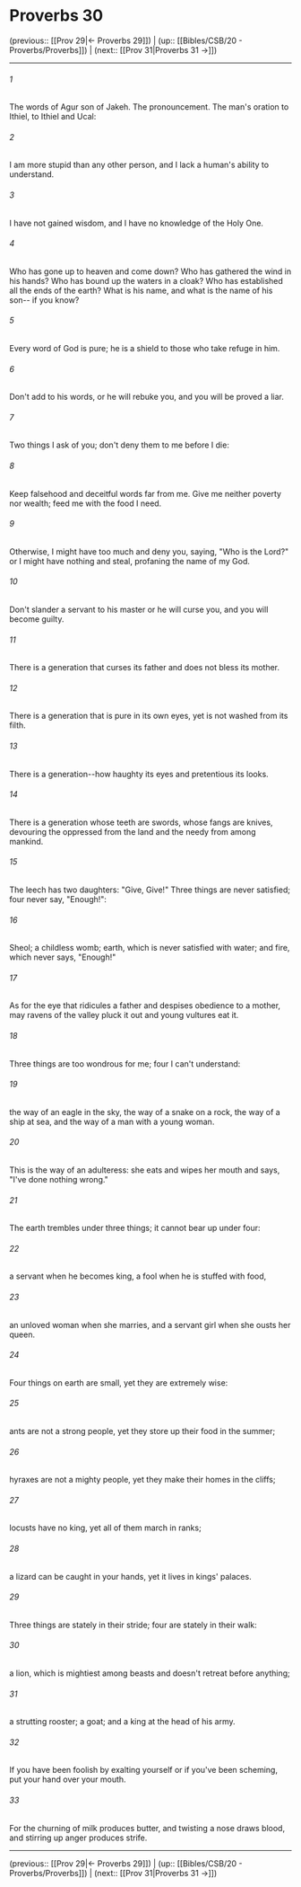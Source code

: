 # Proverbs 30

(previous:: [[Prov 29|← Proverbs 29]]) | (up:: [[Bibles/CSB/20 - Proverbs/Proverbs]]) | (next:: [[Prov 31|Proverbs 31 →]])

***


###### 1 
The words of Agur son of Jakeh. The pronouncement. The man's oration to Ithiel, to Ithiel and Ucal: 

###### 2 
I am more stupid than any other person, and I lack a human's ability to understand. 

###### 3 
I have not gained wisdom, and I have no knowledge of the Holy One. 

###### 4 
Who has gone up to heaven and come down? Who has gathered the wind in his hands? Who has bound up the waters in a cloak? Who has established all the ends of the earth? What is his name, and what is the name of his son-- if you know? 

###### 5 
Every word of God is pure; he is a shield to those who take refuge in him. 

###### 6 
Don't add to his words, or he will rebuke you, and you will be proved a liar. 

###### 7 
Two things I ask of you; don't deny them to me before I die: 

###### 8 
Keep falsehood and deceitful words far from me. Give me neither poverty nor wealth; feed me with the food I need. 

###### 9 
Otherwise, I might have too much and deny you, saying, "Who is the Lord?" or I might have nothing and steal, profaning the name of my God. 

###### 10 
Don't slander a servant to his master or he will curse you, and you will become guilty. 

###### 11 
There is a generation that curses its father and does not bless its mother. 

###### 12 
There is a generation that is pure in its own eyes, yet is not washed from its filth. 

###### 13 
There is a generation--how haughty its eyes and pretentious its looks. 

###### 14 
There is a generation whose teeth are swords, whose fangs are knives, devouring the oppressed from the land and the needy from among mankind. 

###### 15 
The leech has two daughters: "Give, Give!" Three things are never satisfied; four never say, "Enough!": 

###### 16 
Sheol; a childless womb; earth, which is never satisfied with water; and fire, which never says, "Enough!" 

###### 17 
As for the eye that ridicules a father and despises obedience to a mother, may ravens of the valley pluck it out and young vultures eat it. 

###### 18 
Three things are too wondrous for me; four I can't understand: 

###### 19 
the way of an eagle in the sky, the way of a snake on a rock, the way of a ship at sea, and the way of a man with a young woman. 

###### 20 
This is the way of an adulteress: she eats and wipes her mouth and says, "I've done nothing wrong." 

###### 21 
The earth trembles under three things; it cannot bear up under four: 

###### 22 
a servant when he becomes king, a fool when he is stuffed with food, 

###### 23 
an unloved woman when she marries, and a servant girl when she ousts her queen. 

###### 24 
Four things on earth are small, yet they are extremely wise: 

###### 25 
ants are not a strong people, yet they store up their food in the summer; 

###### 26 
hyraxes are not a mighty people, yet they make their homes in the cliffs; 

###### 27 
locusts have no king, yet all of them march in ranks; 

###### 28 
a lizard can be caught in your hands, yet it lives in kings' palaces. 

###### 29 
Three things are stately in their stride; four are stately in their walk: 

###### 30 
a lion, which is mightiest among beasts and doesn't retreat before anything; 

###### 31 
a strutting rooster; a goat; and a king at the head of his army. 

###### 32 
If you have been foolish by exalting yourself or if you've been scheming, put your hand over your mouth. 

###### 33 
For the churning of milk produces butter, and twisting a nose draws blood, and stirring up anger produces strife.

***

(previous:: [[Prov 29|← Proverbs 29]]) | (up:: [[Bibles/CSB/20 - Proverbs/Proverbs]]) | (next:: [[Prov 31|Proverbs 31 →]])
